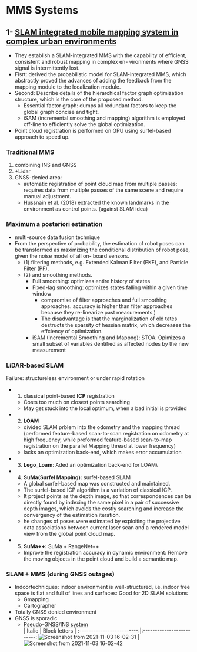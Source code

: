 # MMS Systems


## 1- [SLAM integrated mobile mapping system in complex urban environments](https://www.sciencedirect.com/science/article/pii/S0924271620301386)
* They establish a SLAM-integrated MMS with the capability of efficient, consistent and robust mapping in complex en- vironments where GNSS signal is intermittently lost.
* Fisrt: derived the probabilistic model for SLAM-integrated MMS, which abstractly proved the advances of adding the feedback from the mapping module to the localization module.
* Second: Describe details of the hierarchical factor graph optimization structure, which is the core of the proposed method.
  * Essential factor graph: dumps all redundant factors to keep the global graph concise and tight.
  * iSAM (incremental smoothing and mapping) algorithm is employed off-line to efficiently solve the global optimization.
* Point cloud registration is performed on GPU using surfel-based approach to speed up.
### Traditional MMS
1. combining INS and GNSS
2. +Lidar
3. GNSS-denied area: 
   * automatic registration of point cloud map from multiple passes: requires data from multiple passes of the same scene and require manual adjustment.
   * Hussnain et al. (2018) extracted the known landmarks in the environment as control points. (against SLAM idea)

### Maximum a posteriori estimation  
* multi-source data fusion technique 
* From the perspective of probability, the estimation of robot poses can be transformed as maximizing the conditional distribution of robot pose, given the noise model of all on- board sensors.
  * (1) filtering methods, e.g. Extended Kalman Filter (EKF), and Particle Filter (PF), 
  * (2) and smoothing methods.
    * Full smoothing: optimizes entire history of states
    * Fixed-lag smoothing: optimizes states falling within a given time window 
      * compromise of filter approaches and full smoothing approaches. accuracy is higher than filter approaches because they re-linearize past measurements.)
      * The disadvantage is that the marginalization of old tates destructs the sparsity of hessian matrix, which decreases the effciency of optimization.
    * iSAM (Incremental Smoothing and Mappng): STOA. Opimizes a small subset of variables dentified as affected nodes by the new measurement
### LiDAR-based SLAM
Failure: structureless environment or under rapid rotation
* 1. classical point-based **ICP** registration
  * Costs too much on closest points searching
  * May get stuck into the local optimum, when a bad initial is provided
 * 2. **LOAM**
   *  divided SLAM prblem into the odometry and the mapping thread (performed feature-based scan-to-scan registration on odometry at high frequency, while preformed feature-based scan-to-map registration on the parallel Mapping thread at lower frequency)
   *  lacks an optimization back-end, which makes error accumulation
 * 3. **Lego_Loam**: Aded an optimization back-end for LOAM\
 * 4. **SuMa(Surfel Mapping):** surfel-based SLAM
   * A global surfel-based map was constructed and maintained. 
   * The surfel-based ICP algorithm is a variation of classical ICP.
   * It project points as the depth image, so that correspondences can be directly found by indexing the same pixel in a pair of successive depth images, which avoids the costly searching and increase the convergency of the estimation iteration.
   * he changes of poses were estimated by exploiting the projective data associations between current laser scan and a rendered model view from the global point cloud map.
 * 5. **SuMa++:** SuMa + RangeNet++
   * Improve the registration accuracy in dynamic environment: Remove the moving objects in the point cloud and build a semantic map.
 ### SLAM + MMS  (during GNSS outages)
 * Indoortechniques: indoor environment is well-structured, i.e. indoor free space is flat and full of lines and surfaces: Good for 2D SLAM solutions
   * Gmapping
   * Cartographer
 * Totally GNSS denied environment
 * GNSS is sporadic
   *  [Pseudo-GNSS/INS system](https://ieeexplore.ieee.org/document/8373382)  
      | Italic             |  Block letters |
      :-------------------------:|:-------------------------:
      ![Screenshot from 2021-11-03 16-02-31](https://user-images.githubusercontent.com/46463022/140184443-3b8f3481-2f95-4d69-a818-c4259cef2dc6.png)
      |![Screenshot from 2021-11-03 16-02-42](https://user-images.githubusercontent.com/46463022/140184454-d1be3b14-8c4e-4354-9322-77d27b547681.png)


   
